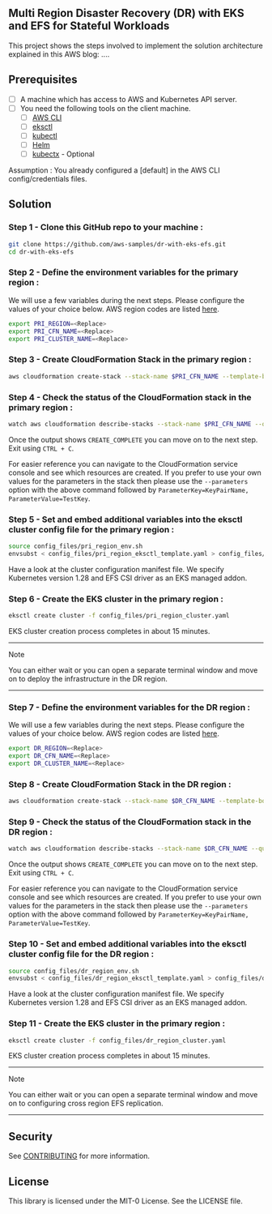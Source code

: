 ## Multi Region Disaster Recovery (DR) with EKS and EFS for Stateful Workloads

This project shows the steps involved to implement the solution architecture explained in this AWS blog: ....

## Prerequisites

- [ ] A machine which has access to AWS and Kubernetes API server.
- [ ] You need the following tools on the client machine.
	- [ ] [AWS CLI](https://docs.aws.amazon.com/cli/latest/userguide/cli-chap-install.html)
   	- [ ] [eksctl](https://eksctl.io/installation/)
  	- [ ] [kubectl](https://docs.aws.amazon.com/eks/latest/userguide/install-kubectl.html)
  	- [ ] [Helm](https://helm.sh/docs/intro/install/)
  	- [ ] [kubectx](https://github.com/ahmetb/kubectx) - Optional
     
Assumption : You already configured a [default] in the AWS CLI config/credentials files.

## Solution

### Step 1 - Clone this GitHub repo to your machine :

```bash
git clone https://github.com/aws-samples/dr-with-eks-efs.git
cd dr-with-eks-efs
```
### Step 2 - Define the environment variables for the primary region :

We will use a few variables during the next steps. Please configure the values of your choice below. AWS region codes are listed [here](https://docs.aws.amazon.com/AWSEC2/latest/UserGuide/using-regions-availability-zones.html#concepts-available-regions).

```bash
export PRI_REGION=<Replace>
export PRI_CFN_NAME=<Replace>
export PRI_CLUSTER_NAME=<Replace>
```

### Step 3 - Create CloudFormation Stack in the primary  region : 

```bash
aws cloudformation create-stack --stack-name $PRI_CFN_NAME --template-body file://config_files/pri_region_cfn.yaml --region $PRI_REGION
```

### Step 4 - Check the status of the CloudFormation stack in the primary region :

```bash
watch aws cloudformation describe-stacks --stack-name $PRI_CFN_NAME --query "Stacks[0].StackStatus" --output text --region $PRI_REGION
```

Once the output shows `CREATE_COMPLETE` you can move on to the next step. Exit using `CTRL + C`. 

For easier reference you can navigate to the CloudFormation service console and see which resources are created. If you prefer to use your own values for the parameters in the stack then please use the `--parameters` option with the above command followed by `ParameterKey=KeyPairName, ParameterValue=TestKey`.

### Step 5 - Set and embed additional variables into the eksctl cluster config file for the primary region :

```bash
source config_files/pri_region_env.sh
envsubst < config_files/pri_region_eksctl_template.yaml > config_files/pri_region_cluster.yaml
```

Have a look at the cluster configuration manifest file. We specify Kubernetes version 1.28 and EFS CSI driver as an EKS managed addon.

### Step 6 - Create the EKS cluster in the primary region : 

```bash
eksctl create cluster -f config_files/pri_region_cluster.yaml
```

EKS cluster creation process completes in about 15 minutes. 

---

> [!NOTE]  
> You can either wait or you can open a separate terminal window and move on to deploy the infrastructure in the DR region.

---

### Step 7 - Define the environment variables for the DR region :

We will use a few variables during the next steps. Please configure the values of your choice below. AWS region codes are listed [here](https://docs.aws.amazon.com/AWSEC2/latest/UserGuide/using-regions-availability-zones.html#concepts-available-regions).

```bash
export DR_REGION=<Replace>
export DR_CFN_NAME=<Replace>
export DR_CLUSTER_NAME=<Replace>
```

### Step 8 - Create CloudFormation Stack in the DR region : 

```bash
aws cloudformation create-stack --stack-name $DR_CFN_NAME --template-body file://config_files/dr_region_cfn.yaml --region $DR_REGION
```

### Step 9 - Check the status of the CloudFormation stack in the DR region :

```bash
watch aws cloudformation describe-stacks --stack-name $DR_CFN_NAME --query "Stacks[0].StackStatus" --output text --region $DR_REGION
```

Once the output shows `CREATE_COMPLETE` you can move on to the next step. Exit using `CTRL + C`. 

For easier reference you can navigate to the CloudFormation service console and see which resources are created. If you prefer to use your own values for the parameters in the stack then please use the `--parameters` option with the above command followed by `ParameterKey=KeyPairName, ParameterValue=TestKey`.

### Step 10 - Set and embed additional variables into the eksctl cluster config file for the DR region :

```bash
source config_files/dr_region_env.sh
envsubst < config_files/dr_region_eksctl_template.yaml > config_files/dr_region_cluster.yaml
```

Have a look at the cluster configuration manifest file. We specify Kubernetes version 1.28 and EFS CSI driver as an EKS managed addon.

### Step 11 - Create the EKS cluster in the primary region : 

```bash
eksctl create cluster -f config_files/dr_region_cluster.yaml
```
EKS cluster creation process completes in about 15 minutes. 

---

> [!NOTE]  
> You can either wait or you can open a separate terminal window and move on to configuring cross region EFS replication.

---

## Security

See [CONTRIBUTING](CONTRIBUTING.md#security-issue-notifications) for more information.

## License

This library is licensed under the MIT-0 License. See the LICENSE file.

